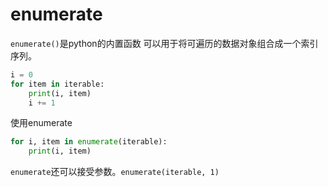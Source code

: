 # enumerate

`enumerate()`是python的内置函数
可以用于将可遍历的数据对象组合成一个索引序列。

```python
i = 0
for item in iterable:
    print(i, item)
    i += 1
```

使用enumerate

```python
for i, item in enumerate(iterable):
    print(i, item)
```

`enumerate`还可以接受参数。`enumerate(iterable, 1)`


